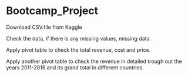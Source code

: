 # Bootcamp_Project


Download CSV.file from Kaggle 


Check the data, if there is any missing values, missing data.


Apply pivot table to check the total revenue, cost and price.


Apply another pivot table to check the revenue in detailed trough out the years 2011-2016 and its grand total in different countries.
